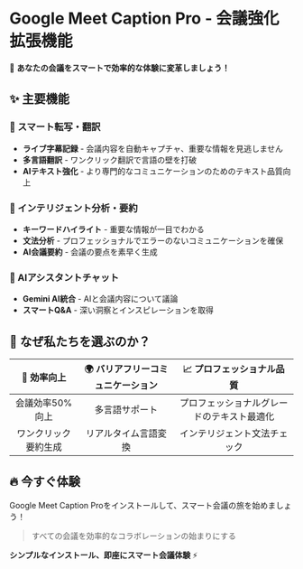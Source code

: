 # Google Meet Caption Pro - 会議強化拡張機能

🚀 **あなたの会議をスマートで効率的な体験に変革しましょう！**

## ✨ 主要機能

### 📝 スマート転写・翻訳
- **ライブ字幕記録** - 会議内容を自動キャプチャ、重要な情報を見逃しません
- **多言語翻訳** - ワンクリック翻訳で言語の壁を打破
- **AIテキスト強化** - より専門的なコミュニケーションのためのテキスト品質向上

### 🎯 インテリジェント分析・要約
- **キーワードハイライト** - 重要な情報が一目でわかる
- **文法分析** - プロフェッショナルでエラーのないコミュニケーションを確保
- **AI会議要約** - 会議の要点を素早く生成

### 🤖 AIアシスタントチャット
- **Gemini AI統合** - AIと会議内容について議論
- **スマートQ&A** - 深い洞察とインスピレーションを取得

## 🎁 なぜ私たちを選ぶのか？

| 💼 効率向上 | 🌍 バリアフリーコミュニケーション | 📈 プロフェッショナル品質 |
|:---:|:---:|:---:|
| 会議効率50%向上 | 多言語サポート | プロフェッショナルグレードのテキスト最適化 |
| ワンクリック要約生成 | リアルタイム言語変換 | インテリジェント文法チェック |

## 🔥 今すぐ体験

Google Meet Caption Proをインストールして、スマート会議の旅を始めましょう！

> すべての会議を効率的なコラボレーションの始まりにする

**シンプルなインストール、即座にスマート会議体験** ⚡
